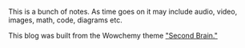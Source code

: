 This is a bunch of notes. As time goes on it may include audio, video, images, math, code, diagrams etc.

This blog was built from the Wowchemy theme ["Second Brain."](https://github.com/wowchemy/hugo-second-brain-theme)
